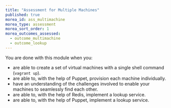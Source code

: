 ```yaml
---
title: "Assessment for Multiple Machines"
published: true
morea_id: ass_multimachine
morea_type: assessment
morea_sort_order: 1
morea_outcomes_assessed:
  - outcome_multimachine
  - outcome_lookup
---
```

You are done with this module when you:

- are able to create a set of virtual machines with a single shell command (`vagrant up`).
- are able to, with the help of Puppet, provision each machine individually.
- have an understanding of the challenges involved to enable your machines to seamlessly find each other.
- are able to, with the help of Redis, implement a lookup service.
- are able to, with the help of Puppet, implement a lookup service.
